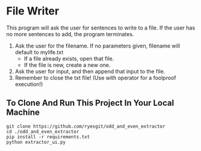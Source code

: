 
# File Writer
This program will ask the user for sentences to write to a file.
If the user has no more sentences to add, the program terminates.

1. Ask the user for the filename. If no parameters given, filename will default to mylife.txt
    - If a file already exists, open that file.
    - If the file is new, create a new one.
2. Ask the user for input, and then append that input to the file.
3. Remember to close the txt file! (Use with operator for a foolproof execution!)

## To Clone And Run This Project In Your Local Machine
```
git clone https://github.com/ryesgit/odd_and_even_extractor
cd ./odd_and_even_extractor
pip install -r requirements.txt
python extractor_ui.py
```